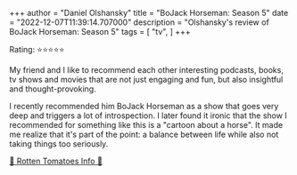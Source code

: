 +++
author = "Daniel Olshansky"
title = "BoJack Horseman: Season 5"
date = "2022-12-07T11:39:14.707000"
description = "Olshansky's review of BoJack Horseman: Season 5"
tags = [
    "tv",
]
+++

Rating: ⭐⭐⭐⭐⭐

My friend and I like to recommend each other interesting podcasts, books, tv shows and movies that are not just engaging and fun, but also insightful and thought-provoking.

I recently recommended him BoJack Horseman as a show that goes very deep and triggers a lot of introspection. I later found it ironic that the show I recommended for something like this is a "cartoon about a horse". It made me realize that it's part of the point: a balance between life while also not taking things too seriously.

[🍅 Rotten Tomatoes Info 🍅](https://www.rottentomatoes.com//tv/bojack_horseman/s05)